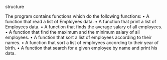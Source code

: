 structure

The program contains functions which do the following functions: 
    • A function that read a list of Employees data.
    • A function that print a list of Employees data.
    • A function that finds the average salary of all employees.
    • A function that find the maximum and the minimum salary of all employees.
    • A function that sort a list of employees according to their names.
    • A function that sort a list of employees according to their year of birth.
    • A function that search for a given employee by name and print his data.
